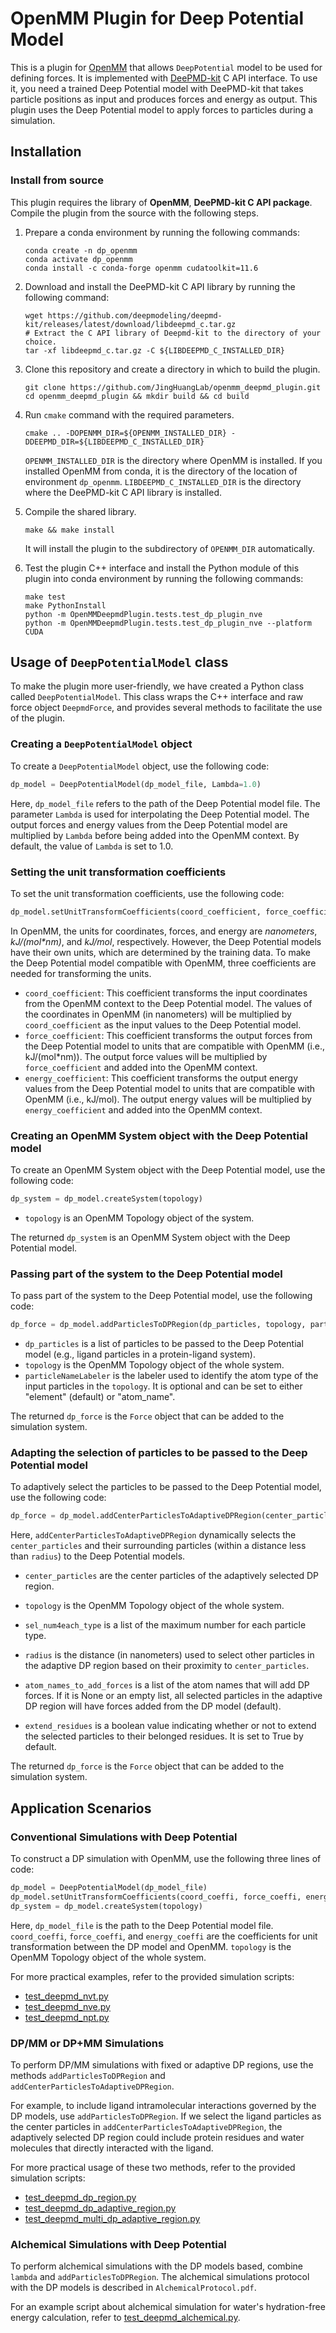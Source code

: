 # OpenMM Plugin for Deep Potential Model


This is a plugin for [OpenMM](http://openmm.org) that allows `DeepPotential` model
to be used for defining forces.
It is implemented with [DeePMD-kit](https://github.com/deepmodeling/deepmd-kit) C API interface.
To use it, you need a trained Deep Potential model with DeePMD-kit that takes particle positions as input and produces forces and energy as output. 
This plugin uses the Deep Potential model to apply forces to particles during a simulation.

## Installation

### Install from source
This plugin requires the library of **OpenMM**, **DeePMD-kit C API package**. 
Compile the plugin from the source with the following steps.


1. Prepare a conda environment by running the following commands:
   ```
   conda create -n dp_openmm
   conda activate dp_openmm
   conda install -c conda-forge openmm cudatoolkit=11.6
   ```

2. Download and install the DeePMD-kit C API library by running the following command:
   ```shell
   wget https://github.com/deepmodeling/deepmd-kit/releases/latest/download/libdeepmd_c.tar.gz
   # Extract the C API library of Deepmd-kit to the directory of your choice.
   tar -xf libdeepmd_c.tar.gz -C ${LIBDEEPMD_C_INSTALLED_DIR}
   ```

3. Clone this repository and create a directory in which to build the plugin.
   ```shell
   git clone https://github.com/JingHuangLab/openmm_deepmd_plugin.git
   cd openmm_deepmd_plugin && mkdir build && cd build
   ```

4. Run `cmake` command with the required parameters.
   ```shell
   cmake .. -DOPENMM_DIR=${OPENMM_INSTALLED_DIR} -DDEEPMD_DIR=${LIBDEEPMD_C_INSTALLED_DIR}
   ```
   `OPENMM_INSTALLED_DIR` is the directory where OpenMM is installed.
   If you installed OpenMM from conda, it is the directory of the location of environment `dp_openmm`.
   `LIBDEEPMD_C_INSTALLED_DIR` is the directory where the DeePMD-kit C API library is installed.

5. Compile the shared library.
   ```shell
   make && make install
   ```
   It will install the plugin to the subdirectory of `OPENMM_DIR` automatically.

6. Test the plugin C++ interface and install the Python module of this plugin into conda environment by running the following commands:
   ```shell
   make test
   make PythonInstall
   python -m OpenMMDeepmdPlugin.tests.test_dp_plugin_nve
   python -m OpenMMDeepmdPlugin.tests.test_dp_plugin_nve --platform CUDA
   ```


## Usage of `DeepPotentialModel` class

To make the plugin more user-friendly, we have created a Python class called `DeepPotentialModel`. 
This class wraps the C++ interface and raw force object `DeepmdForce`, and provides several methods to facilitate the use of the plugin.

### Creating a `DeepPotentialModel` object
To create a `DeepPotentialModel` object, use the following code:

```python
dp_model = DeepPotentialModel(dp_model_file, Lambda=1.0)
```

Here, `dp_model_file` refers to the path of the Deep Potential model file. 
The parameter `Lambda` is used for interpolating the Deep Potential model. 
The output forces and energy values from the Deep Potential model are multiplied by `Lambda` before being added into the OpenMM context. 
By default, the value of `Lambda` is set to 1.0.


### Setting the unit transformation coefficients
To set the unit transformation coefficients, use the following code:

```python
dp_model.setUnitTransformCoefficients(coord_coefficient, force_coefficient, energy_coefficient)
```

In OpenMM, the units for coordinates, forces, and energy are *nanometers*, *kJ/(mol\*nm)*, and *kJ/mol*, respectively. However, the Deep Potential models have their own units, which are determined by the training data. To make the Deep Potential model compatible with OpenMM, three coefficients are needed for transforming the units.

- `coord_coefficient`: This coefficient transforms the input coordinates from the OpenMM context to the Deep Potential model. The values of the coordinates in OpenMM (in nanometers) will be multiplied by `coord_coefficient` as the input values to the Deep Potential model.
- `force_coefficient`: This coefficient transforms the output forces from the Deep Potential model to units that are compatible with OpenMM (i.e., kJ/(mol\*nm)). The output force values will be multiplied by `force_coefficient` and added into the OpenMM context.
- `energy_coefficient`: This coefficient transforms the output energy values from the Deep Potential model to units that are compatible with OpenMM (i.e., kJ/mol). The output energy values will be multiplied by `energy_coefficient` and added into the OpenMM context.


### Creating an OpenMM System object with the Deep Potential model

To create an OpenMM System object with the Deep Potential model, use the following code:

```python
dp_system = dp_model.createSystem(topology)
```

- `topology` is an OpenMM Topology object of the system. 

The returned `dp_system` is an OpenMM System object with the Deep Potential model.

### Passing part of the system to the Deep Potential model

To pass part of the system to the Deep Potential model, use the following code:

```python
dp_force = dp_model.addParticlesToDPRegion(dp_particles, topology, particleNameLabeler="element")
```

- `dp_particles` is a list of particles to be passed to the Deep Potential model (e.g., ligand particles in a protein-ligand system). 
- `topology` is the OpenMM Topology object of the whole system. 
- `particleNameLabeler` is the labeler used to identify the atom type of the input particles in the `topology`. It is optional and can be set to either "element" (default) or "atom_name".

The returned `dp_force` is the `Force` object that can be added to the simulation system.

### Adapting the selection of particles to be passed to the Deep Potential model

To adaptively select the particles to be passed to the Deep Potential model, use the following code:

```python
dp_force = dp_model.addCenterParticlesToAdaptiveDPRegion(center_particles, topology, sel_num4each_type=None, radius=0.35, atom_names_to_add_forces=None, extend_residues=True)
```

Here, `addCenterParticlesToAdaptiveDPRegion` dynamically selects the `center_particles` and their surrounding particles (within a distance less than `radius`) to the Deep Potential models.

- `center_particles` are the center particles of the adaptively selected DP region. 
- `topology` is the OpenMM Topology object of the whole system. 
- `sel_num4each_type` is a list of the maximum number for each particle type. 
- `radius` is the distance (in nanometers) used to select other particles in the adaptive DP region based on their proximity to `center_particles`. 

- `atom_names_to_add_forces` is a list of the atom names that will add DP forces. If it is None or an empty list, all selected particles in the adaptive DP region will have forces added from the DP model (default).

- `extend_residues` is a boolean value indicating whether or not to extend the selected particles to their belonged residues. It is set to True by default.

The returned `dp_force` is the `Force` object that can be added to the simulation system. 


## Application Scenarios

### Conventional Simulations with Deep Potential

To construct a DP simulation with OpenMM, use the following three lines of code:

```python
dp_model = DeepPotentialModel(dp_model_file)
dp_model.setUnitTransformCoefficients(coord_coeffi, force_coeffi, energy_coeffi)
dp_system = dp_model.createSystem(topology)
```

Here, `dp_model_file` is the path to the Deep Potential model file. `coord_coeffi`, `force_coeffi`, and `energy_coeffi` are the coefficients for unit transformation between the DP model and OpenMM. `topology` is the OpenMM Topology object of the whole system.

For more practical examples, refer to the provided simulation scripts:
- [test_deepmd_nvt.py](./python/tests/test_deepmd_nvt.py)
- [test_deepmd_nve.py](./python/tests/test_deepmd_nve.py)
- [test_deepmd_npt.py](./python/tests/test_deepmd_npt.py)

### DP/MM or DP+MM Simulations

To perform DP/MM simulations with fixed or adaptive DP regions, use the methods `addParticlesToDPRegion` and `addCenterParticlesToAdaptiveDPRegion`.

For example, to include ligand intramolecular interactions governed by the DP models, use `addParticlesToDPRegion`. 
If we select the ligand particles as the center particles in `addCenterParticlesToAdaptiveDPRegion`, 
the adaptively selected DP region could include protein residues and water molecules that directly interacted with the ligand.

For more practical usage of these two methods, refer to the provided simulation scripts:
- [test_deepmd_dp_region.py](./python/tests/test_deepmd_dp_region.py)
- [test_deepmd_dp_adaptive_region.py](./python/tests/test_deepmd_dp_adaptive_region.py)
- [test_deepmd_multi_dp_adaptive_region.py](./python/tests/test_deepmd_multi_dp_adaptive_region.py)

### Alchemical Simulations with Deep Potential

To perform alchemical simulations with the DP models based, combine `lambda` and `addParticlesToDPRegion`. 
The alchemical simulations protocol with the DP models is described in `AlchemicalProtocol.pdf`.

For an example script about alchemical simulation for water's hydration-free energy calculation, refer to [test_deepmd_alchemical.py](./python/tests/test_deepmd_alchemical.py).

